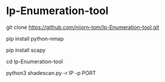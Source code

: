 # Ip-Enumeration-tool
git clone https://github.com/nijorn-tom/Ip-Enumeration-tool.git


pip install python-nmap


pip install scapy

cd Ip-Enumeration-tool


python3 shadescan.py -r IP -p PORT
